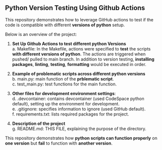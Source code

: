 ## Python Version Testing Using Github Actions

This repository demonstrates how to leverage GitHub actions to test if the code is compatible with different **versions of python** setup.

Below is an overview of the project:

1. **Set Up Github Actions to test different python Versions**
  <br>a. Makefile: In the Makefile, actions were specified to **test** the scripts **with different versions of python**. The actions are triggered when pushed/ pulled to main branch. In addition to version testing, **installing packages**, **linting**, **testing**, **formatting** would be executed in order.

2. **Example of problematic scripts across different python versions**
   <br>b. main.py: main function of the **prblematic script**.
   <br>c. test_main.py: test functions for the main function.

3. **Other files for development environment settings**:
  <br>d. .devcontainer: contains devcontainer (used CodeSpace python default), setting up the environment for development.
  <br>e. .gitignore: specifies information to ignore (used GitHub default).
  <br>f. requirements.txt: lists required packages for the project.

4. **Description of the project**
   <br>g. README.md: THIS FILE, explaining the purpose of the directory.

This repository demonstrates how **python scripts can function properly** on **one version** but **fail** to function with **another version**.

